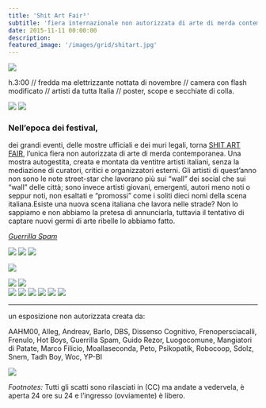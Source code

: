 ```yaml
---
title: 'Shit Art Fair³'
subtitle: 'fiera internazionale non autorizzata di arte di merda contemporanea <br> @ Parco del Valentino, Corso Massimo d&#8217Azeglio, TO, Italia'
date: 2015-11-11 00:00:00
description:
featured_image: '/images/grid/shitart.jpg'
---
```


![](/images/shitart/1.jpg)

h.3:00 // fredda ma elettrizzante nottata di novembre // camera con flash modificato // artisti da tutta Italia // poster, scope e secchiate di colla.

<div class="gallery" data-columns="2">
	<img src="/images/shitart/2.jpg">
	<img src="/images/shitart/3.jpg">
	</div>

### Nell’epoca dei festival,

dei grandi eventi, delle mostre ufficiali e dei muri legali, torna [SHIT ART FAIR](http://guerrillaspam.blogspot.it/2015/11/shit-art-fair-3.html), l’unica fiera non autorizzata di arte di merda contemporanea. Una mostra autogestita, creata e montata da ventitre artisti italiani, senza la mediazione di curatori, critici e organizzatori esterni. Gli artisti di quest’anno non sono le note street-star che lavorano più sui “wall” dei social che sui “wall” delle città; sono invece artisti giovani, emergenti, autori meno noti o seppur noti, non esaltati e “promossi” come i soliti dieci nomi della scena italiana.Esiste una nuova scena italiana che lavora nelle strade? Non lo sappiamo e non abbiamo la pretesa di annunciarla, tuttavia il tentativo di captare nuovi germi di arte ribelle lo abbiamo fatto.

*[Guerrilla Spam](https://www.facebook.com/Guerrilla-SPAM-129563130446686/)*

<div class="gallery" data-columns="3">
	<img src="/images/shitart/4.jpg">
	<img src="/images/shitart/5.jpg">
	<img src="/images/shitart/6.jpg">
</div>

![](/images/shitart/7.jpg)

<div class="gallery" data-columns="2">
	<img src="/images/shitart/11.jpg">
	<img src="/images/shitart/16.jpg">
	</div>

<div class="gallery" data-columns="3">
	<img src="/images/shitart/8.jpg">
	<img src="/images/shitart/9.jpg">
	<img src="/images/shitart/10.jpg">
	<img src="/images/shitart/12.jpg">
	<img src="/images/shitart/13.jpg">
	<img src="/images/shitart/14.jpg">
</div>

---

un esposizione non autorizzata creata da:

AAHM00, Alleg, Andreav, Barlo, DBS, Dissenso Cognitivo, Frenopersciacalli, Frenulo, Hot Boys, Guerrilla Spam, Guido Rezor, Luogocomune, Mangiatori di Patate, Marco Filicio, Moallaseconda, Peto, Psikopatik, Robocoop, Sdolz, Snem, Tadh Boy, Woc, YP-BI


![](/images/shitart/17.jpg)

*Footnotes:* Tutti gli scatti sono rilasciati in (CC) ma andate a vedervela, è aperta 24 ore su 24 e l’ingresso (ovviamente) è libero.
